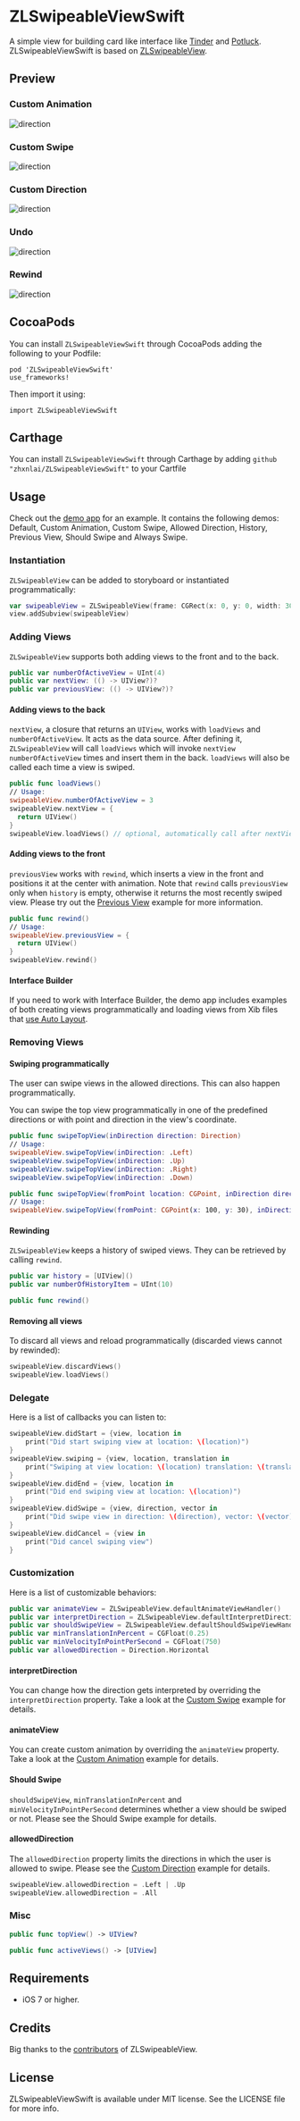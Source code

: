 # ZLSwipeableViewSwift
A simple view for building card like interface like [Tinder](http://www.gotinder.com/) and [Potluck](https://www.potluck.it/). ZLSwipeableViewSwift is based on [ZLSwipeableView](https://github.com/zhxnlai/ZLSwipeableView/).

Preview
---
### Custom Animation
![direction](Previews/animation.gif)
### Custom Swipe
![direction](Previews/swipe.gif)
### Custom Direction
![direction](Previews/direction.gif)
### Undo
![direction](Previews/undo.gif)
### Rewind
![direction](Previews/rewind.gif)

CocoaPods
---
You can install `ZLSwipeableViewSwift` through CocoaPods adding the following to your Podfile:

    pod 'ZLSwipeableViewSwift'
    use_frameworks!
Then import it using:

    import ZLSwipeableViewSwift
    
Carthage
---
You can install `ZLSwipeableViewSwift` through Carthage by adding  `github "zhxnlai/ZLSwipeableViewSwift"` to your Cartfile

Usage
---
Check out the [demo app](https://github.com/zhxnlai/ZLSwipeableViewSwift/archive/master.zip) for an example. It contains the following demos: Default, Custom Animation, Custom Swipe, Allowed Direction, History, Previous View, Should Swipe and Always Swipe.

### Instantiation
`ZLSwipeableView` can be added to storyboard or instantiated programmatically:
~~~swift
var swipeableView = ZLSwipeableView(frame: CGRect(x: 0, y: 0, width: 300, height: 500)))
view.addSubview(swipeableView)
~~~

### Adding Views
`ZLSwipeableView` supports both adding views to the front and to the back.
~~~swift
public var numberOfActiveView = UInt(4)
public var nextView: (() -> UIView?)?
public var previousView: (() -> UIView?)?
~~~
#### Adding views to the back
`nextView`, a closure that returns an `UIView`, works with `loadViews` and `numberOfActiveView`. It acts as the data source. After defining it, `ZLSwipeableView` will call `loadViews` which will invoke `nextView` `numberOfActiveView` times and insert them in the back. `loadViews` will also be called each time a view is swiped.

~~~swift
public func loadViews()
// Usage:
swipeableView.numberOfActiveView = 3
swipeableView.nextView = {
  return UIView()
}
swipeableView.loadViews() // optional, automatically call after nextView is set
~~~

#### Adding views to the front
`previousView` works with `rewind`, which inserts a view in the front and positions it at the center with animation.
Note that `rewind` calls `previousView` only when `history` is empty, otherwise it returns the most recently swiped view. Please try out the [Previous View](#rewind) example for more information.
~~~swift
public func rewind()
// Usage:
swipeableView.previousView = {
  return UIView()
}
swipeableView.rewind()
~~~

#### Interface Builder
If you need to work with Interface Builder, the demo app includes examples of both creating views programmatically and loading views from Xib files that [use Auto Layout](https://github.com/zhxnlai/ZLSwipeableView/issues/9).

### Removing Views

#### Swiping programmatically
The user can swipe views in the allowed directions. This can also happen programmatically.

You can swipe the top view programmatically in one of the predefined directions or with point and direction in the view's coordinate.
~~~swift
public func swipeTopView(inDirection direction: Direction)
// Usage:
swipeableView.swipeTopView(inDirection: .Left)
swipeableView.swipeTopView(inDirection: .Up)
swipeableView.swipeTopView(inDirection: .Right)
swipeableView.swipeTopView(inDirection: .Down)

public func swipeTopView(fromPoint location: CGPoint, inDirection directionVector: CGVector)
// Usage:
swipeableView.swipeTopView(fromPoint: CGPoint(x: 100, y: 30), inDirection: CGVector(dx: 100, dy: -800))
~~~

#### Rewinding
`ZLSwipeableView` keeps a history of swiped views. They can be retrieved by calling `rewind`.
~~~swift
public var history = [UIView]()
public var numberOfHistoryItem = UInt(10)

public func rewind()
~~~

#### Removing all views
To discard all views and reload programmatically (discarded views cannot by rewinded):
~~~swift
swipeableView.discardViews()
swipeableView.loadViews()
~~~

### Delegate
Here is a list of callbacks you can listen to:
~~~swift
swipeableView.didStart = {view, location in
    print("Did start swiping view at location: \(location)")
}
swipeableView.swiping = {view, location, translation in
    print("Swiping at view location: \(location) translation: \(translation)")
}
swipeableView.didEnd = {view, location in
    print("Did end swiping view at location: \(location)")
}
swipeableView.didSwipe = {view, direction, vector in
    print("Did swipe view in direction: \(direction), vector: \(vector)")
}
swipeableView.didCancel = {view in
    print("Did cancel swiping view")
}
~~~


### Customization
Here is a list of customizable behaviors:
~~~swift
public var animateView = ZLSwipeableView.defaultAnimateViewHandler()
public var interpretDirection = ZLSwipeableView.defaultInterpretDirectionHandler()
public var shouldSwipeView = ZLSwipeableView.defaultShouldSwipeViewHandler()
public var minTranslationInPercent = CGFloat(0.25)
public var minVelocityInPointPerSecond = CGFloat(750)
public var allowedDirection = Direction.Horizontal
~~~

#### interpretDirection
You can change how the direction gets interpreted by overriding the `interpretDirection` property. Take a look at the [Custom Swipe](#custom-swipe) example for details.

#### animateView
You can create custom animation by overriding the `animateView` property. Take a look at the [Custom Animation](#custom-animation) example for details.

#### Should Swipe
`shouldSwipeView`, `minTranslationInPercent` and `minVelocityInPointPerSecond` determines whether a view should be swiped or not. Please see the Should Swipe example for details.

#### allowedDirection
The `allowedDirection` property limits the directions in which the user is allowed to swipe. Please see the [Custom Direction](#custom-direction) example for details.
~~~swift
swipeableView.allowedDirection = .Left | .Up
swipeableView.allowedDirection = .All
~~~

### Misc

~~~swift
public func topView() -> UIView?

public func activeViews() -> [UIView]
~~~

Requirements
---
- iOS 7 or higher.

Credits
---
Big thanks to the [contributors](https://github.com/zhxnlai/ZLSwipeableView/graphs/contributors) of ZLSwipeableView.

License
---
ZLSwipeableViewSwift is available under MIT license. See the LICENSE file for more info.
